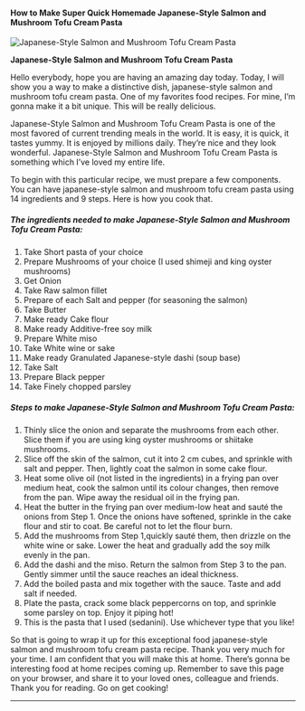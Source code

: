             

#### How to Make Super Quick Homemade Japanese-Style Salmon and Mushroom Tofu Cream Pasta

![Japanese-Style Salmon and Mushroom Tofu Cream Pasta](https://img-global.cpcdn.com/recipes/5377187818504192/751x532cq70/japanese-style-salmon-and-mushroom-tofu-cream-pasta-recipe-main-photo.jpg)

**Japanese-Style Salmon and Mushroom Tofu Cream Pasta**

Hello everybody, hope you are having an amazing day today. Today, I will show you a way to make a distinctive dish, japanese-style salmon and mushroom tofu cream pasta. One of my favorites food recipes. For mine, I’m gonna make it a bit unique. This will be really delicious.

Japanese-Style Salmon and Mushroom Tofu Cream Pasta is one of the most favored of current trending meals in the world. It is easy, it is quick, it tastes yummy. It is enjoyed by millions daily. They’re nice and they look wonderful. Japanese-Style Salmon and Mushroom Tofu Cream Pasta is something which I’ve loved my entire life.

To begin with this particular recipe, we must prepare a few components. You can have japanese-style salmon and mushroom tofu cream pasta using 14 ingredients and 9 steps. Here is how you cook that.

##### The ingredients needed to make Japanese-Style Salmon and Mushroom Tofu Cream Pasta:

1.  Take Short pasta of your choice
2.  Prepare Mushrooms of your choice (I used shimeji and king oyster mushrooms)
3.  Get Onion
4.  Take Raw salmon fillet
5.  Prepare of each Salt and pepper (for seasoning the salmon)
6.  Take Butter
7.  Make ready Cake flour
8.  Make ready Additive-free soy milk
9.  Prepare White miso
10.  Take White wine or sake
11.  Make ready Granulated Japanese-style dashi (soup base)
12.  Take Salt
13.  Prepare Black pepper
14.  Take Finely chopped parsley

##### Steps to make Japanese-Style Salmon and Mushroom Tofu Cream Pasta:

1.  Thinly slice the onion and separate the mushrooms from each other. Slice them if you are using king oyster mushrooms or shiitake mushrooms.
2.  Slice off the skin of the salmon, cut it into 2 cm cubes, and sprinkle with salt and pepper. Then, lightly coat the salmon in some cake flour.
3.  Heat some olive oil (not listed in the ingredients) in a frying pan over medium heat, cook the salmon until its colour changes, then remove from the pan. Wipe away the residual oil in the frying pan.
4.  Heat the butter in the frying pan over medium-low heat and sauté the onions from Step 1. Once the onions have softened, sprinkle in the cake flour and stir to coat. Be careful not to let the flour burn.
5.  Add the mushrooms from Step 1,quickly sauté them, then drizzle on the white wine or sake. Lower the heat and gradually add the soy milk evenly in the pan.
6.  Add the dashi and the miso. Return the salmon from Step 3 to the pan. Gently simmer until the sauce reaches an ideal thickness.
7.  Add the boiled pasta and mix together with the sauce. Taste and add salt if needed.
8.  Plate the pasta, crack some black peppercorns on top, and sprinkle some parsley on top. Enjoy it piping hot!
9.  This is the pasta that I used (sedanini). Use whichever type that you like!

So that is going to wrap it up for this exceptional food japanese-style salmon and mushroom tofu cream pasta recipe. Thank you very much for your time. I am confident that you will make this at home. There’s gonna be interesting food at home recipes coming up. Remember to save this page on your browser, and share it to your loved ones, colleague and friends. Thank you for reading. Go on get cooking!

* * *